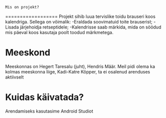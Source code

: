     Mis on projekt?
	
==================
Projekt sihib luua tervislike toidu brauseri koos kalendriga. Sellega on võimalik:
-Eraldada soovimatuid toite brauserist;
-Lisada järjehoidja retseptidele;
-Kalendrisse saab märkida, mida on söödud mis päeval koos kasutaja poolt toodud märkmetega.

Meeskond
==================
Meeskonnas on Hegert Taresalu (juht), Hendris Määr.
Meil pidi olema ka kolmas meeskonna liige, Kadi-Katre Kõpper,
ta ei osalenud arenduses aktiivselt

Kuidas käivatada?
==================
Arendamiseks kasutasime Android Studiot
